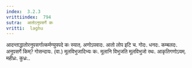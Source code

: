 ```yaml
---
index:  3.2.3
vrittiindex:  794
sutra:  आतोऽनुपसर्गे कः
vritti:  laghu 
---
```


आदन्ताद्धातोरनुपसर्गात्कर्मण्युपपदे कः स्यात्. अणोऽपवादः. आतो लोप इटि च. गोदः. धनदः. कम्बलदः. अनुपसर्गे किम्? गोसन्दायः. (वा.) मूलविभुजादिभ्यः कः. मूलानि विभुजति मूलविभुजो रथः. आकृतिगणोऽयम्. महीध्रः. कुध्रः..

